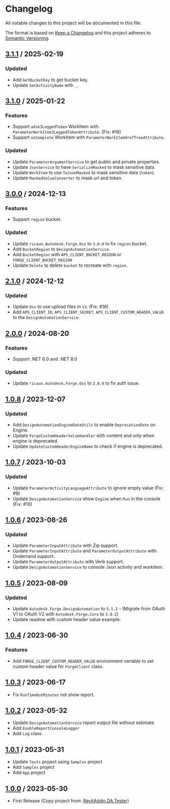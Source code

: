 # Changelog
All notable changes to this project will be documented in this file.

The format is based on [Keep a Changelog](http://keepachangelog.com/en/1.0.0/)
and this project adheres to [Semantic Versioning](http://semver.org/spec/v2.0.0.html).

## [3.1.1] / 2025-02-19
### Updated
- Add `GetBucketKey` to get bucket key.
- Update `GetActivityName` with `_`.

## [3.1.0] / 2025-01-22
### Features
- Support `adsk3LeggedToken` WorkItem with `ParameterWorkItem3LeggedTokenAttribute`. (Fix: #18)
- Support `onComplete` WorkItem with `ParameterWorkItemXrefTreeAttribute`.
### Updated
- Update `ParameterArgumentService` to get public and private properties.
- Update `JsonService` to have `SerializeMasked` to mask sensitive data.
- Update `WorkItem` to use `ToJsonMasked` to mask sensitive data (`token`).
- Update `MaskedValueConverter` to mask url and token.

## [3.0.0] / 2024-12-13
### Features
- Support `region` bucket.
### Updated
- Update `ricaun.Autodesk.Forge.Oss` to `3.0.0` to fix `region` bucket.
- Add `BucketRegion` to `DesignAutomationService`.
- Add `BucketRegion` with `APS_CLIENT_BUCKET_REGION` or `FORGE_CLIENT_BUCKET_REGION`
- Update `Delete` to delete `bucket` to recreate with `region`.

## [2.1.0] / 2024-12-12
### Updated
- Update `Oss` to use upload files in `s3`. (Fix: #16)
- Add `APS_CLIENT_ID`, `APS_CLIENT_SECRET`, `APS_CLIENT_CUSTOM_HEADER_VALUE` to the `DesignAutomationService`.

## [2.0.0] / 2024-08-20
### Features
- Support .NET 6.0 and .NET 8.0
### Updated
- Update `ricaun.Autodesk.Forge.Oss` to `2.0.0` to fix auth issue.

## [1.0.8] / 2023-12-07
### Updated
- Add `DesignAutomationEngineDateUtils` to enable `DeprecationDate` on Engine.
- Update `ForgeCustomHeaderValueHandler` with content and only when engine is deprecated.
- Update `UpdateCustomHeaderEngineName` to check if engine is deprecated.

## [1.0.7] / 2023-10-03
### Updated
- Update `ParameterActivityLanguageAttribute` to ignore empty value (Fix: #9)
- Update `DesignAutomationService` show `Engine` when `Run` in the console (Fix: #10)

## [1.0.6] / 2023-08-26
### Updated
- Update `ParameterInputAttribute` with Zip support.
- Update `ParameterInputAttribute` and `ParameterOutputAttribute` with Ondemand support.
- Update `ParameterOutputAttribute` with Verb support.
- Update `DesignAutomationService` to console Json activity and workitem.

## [1.0.5] / 2023-08-09
### Updated
- Update `Autodesk.Forge.DesignAutomation` to `5.1.2` - (Migrate from OAuth V1 to OAuth V2 with `Autodesk.Forge.Core` to `3.0.2`) 
- Update readme with custom header value example.
 
## [1.0.4] / 2023-06-30
### Features
- Add `FORGE_CLIENT_CUSTOM_HEADER_VALUE` environment variable to set custom header value for `ForgeClient` class.

## [1.0.3] / 2023-06-17
- Fix `RunTimeOutMinutes` not show report.

## [1.0.2] / 2023-05-32
- Update `DesignAutomationService` report output file without estimate.
- Add `EnableReportConsoleLogger`
- Add `Log` class

## [1.0.1] / 2023-05-31
- Update `Tests` project using `Samples` project
- Add `Samples` project
- Add `App` project

## [1.0.0] / 2023-05-30
- First Release (Copy project from: [RevitAddin.DA.Tester](https://github.com/ricaun-io/RevitAddin.DA.Tester/tree/package))

[vNext]: ../../compare/1.0.0...HEAD
[3.1.1]: ../../compare/3.1.0...3.1.1
[3.1.0]: ../../compare/3.0.0...3.1.0
[3.0.0]: ../../compare/2.1.0...3.0.0
[2.1.0]: ../../compare/2.0.0...2.1.0
[2.0.0]: ../../compare/1.0.8...2.0.0
[1.0.8]: ../../compare/1.0.7...1.0.8
[1.0.7]: ../../compare/1.0.6...1.0.7
[1.0.6]: ../../compare/1.0.5...1.0.6
[1.0.5]: ../../compare/1.0.4...1.0.5
[1.0.4]: ../../compare/1.0.3...1.0.4
[1.0.3]: ../../compare/1.0.2...1.0.3
[1.0.2]: ../../compare/1.0.1...1.0.2
[1.0.1]: ../../compare/1.0.0...1.0.1
[1.0.0]: ../../compare/1.0.0
